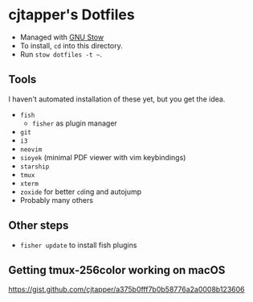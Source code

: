 # cjtapper's Dotfiles
- Managed with [GNU Stow](https://www.gnu.org/software/stow)
- To install, `cd` into this directory.
- Run `stow dotfiles -t ~`.

## Tools
I haven't automated installation of these yet, but you get the idea.
- `fish`
    - `fisher` as plugin manager
- `git`
- `i3`
- `neovim`
- `sioyek` (minimal PDF viewer with vim keybindings)
- `starship`
- `tmux`
- `xterm`
- `zoxide` for better `cd`ing and autojump
- Probably many others

## Other steps
- `fisher update` to install fish plugins

## Getting tmux-256color working on macOS
https://gist.github.com/cjtapper/a375b0fff7b0b58776a2a0008b123606
